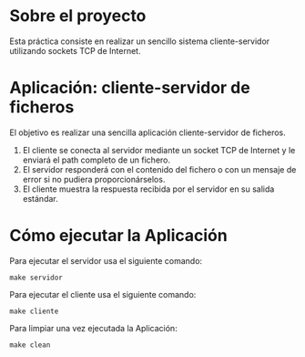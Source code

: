 # Sobre el proyecto 
Esta práctica consiste en realizar un sencillo sistema cliente-servidor utilizando sockets TCP de Internet. 

# Aplicación: cliente-servidor de ficheros
El objetivo es realizar una sencilla aplicación cliente-servidor de ficheros. 
1. El cliente se conecta al servidor mediante un socket TCP de Internet y le enviará el path completo de un fichero.
2. El servidor responderá con el contenido del fichero o con un mensaje de error si no pudiera proporcionárselos. 
3. El cliente muestra la respuesta recibida por el servidor en su salida estándar.

# Cómo ejecutar la Aplicación
Para ejecutar el servidor usa el siguiente comando:

    make servidor

Para ejecutar el cliente usa el siguiente comando:

    make cliente

Para limpiar una vez ejecutada la Aplicación:

    make clean
